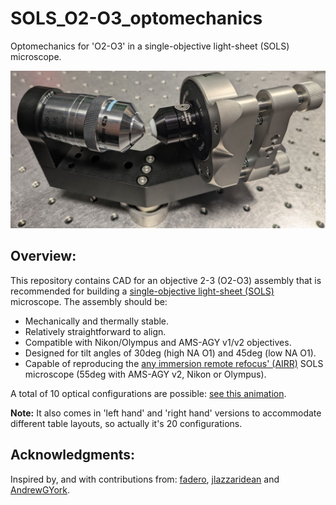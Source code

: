 # SOLS_O2-O3_optomechanics
Optomechanics for 'O2-O3' in a single-objective light-sheet (SOLS) microscope.

![social_preview](https://github.com/amsikking/SOLS_O2-O3_optomechanics/blob/main/social_preview.jpg)

## Overview:
This repository contains CAD for an objective 2-3 (O2-O3) assembly that is recommended for building a [single-objective light-sheet (SOLS)](https://github.com/amsikking/high_na_single_objective_lightsheet) microscope. The assembly should be:
- Mechanically and thermally stable.
- Relatively straightforward to align.
- Compatible with Nikon/Olympus and AMS-AGY v1/v2 objectives.
- Designed for tilt angles of 30deg (high NA O1) and 45deg (low NA O1).
- Capable of reproducing the [any immersion remote refocus' (AIRR)](https://amsikking.github.io/any_immersion_remote_refocus_microscopy/) SOLS microscope (55deg with AMS-AGY v2, Nikon or Olympus).

A total of 10 optical configurations are possible: [see this animation](https://github.com/amsikking/SOLS_O2-O3_optomechanics/blob/main/animation/output.gif).

**Note:** It also comes in 'left hand' and 'right hand' versions to accommodate different table layouts, so actually it's 20 configurations.

## Acknowledgments:
Inspired by, and with contributions from: [fadero](https://github.com/fadero), [jlazzaridean](https://github.com/jlazzaridean) and [AndrewGYork](https://github.com/AndrewGYork).
